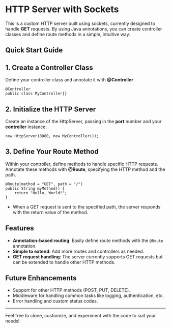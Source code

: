 # HTTP Server with Sockets

This is a custom HTTP server built using sockets, currently designed to handle **GET** requests. 
By using Java annotations, you can create controller classes and define route methods in a simple, intuitive way.

## Quick Start Guide

## 1. Create a Controller Class
Define your controller class and annotate it with **@Controller**

```
@Controller
public class MyController{}
```

## 2. Initialize the HTTP Server
Create an instance of the HttpServer, passing in the **port**  number and your **controller** instance:

```
new HttpServer(8080, new MyController());
```

## 3. Define Your Route Method
Within your controller, define methods to handle specific HTTP requests. 
Annotate these methods with **@Route**, specifying the HTTP method and the path.

```
@Route(method = "GET", path = "/")
public String myMethod() {
    return "Hello, World!";
}
```
- When a GET request is sent to the specified path, the server responds with the return value of the method.


## Features

- **Annotation-based routing**: Easily define route methods with the `@Route` annotation.
- **Simple to extend**: Add more routes and controllers as needed.
- **GET request handling**: The server currently supports GET requests but can be extended to handle other HTTP methods.

## Future Enhancements

- Support for other HTTP methods (POST, PUT, DELETE).
- Middleware for handling common tasks like logging, authentication, etc.
- Error handling and custom status codes.

---

Feel free to clone, customize, and experiment with the code to suit your needs!